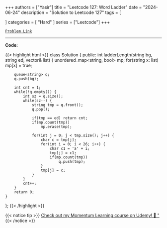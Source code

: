 
+++
authors = ["Yasir"]
title = "Leetcode 127: Word Ladder"
date = "2024-06-24"
description = "Solution to Leetcode 127"
tags = [
    
]
categories = [
    "Hard"
]
series = ["Leetcode"]
+++



[`Problem Link`](https://leetcode.com/problems/word-ladder/description/)

---

**Code:**

{{< highlight html >}}
class Solution {
public:
    int ladderLength(string bg, string ed, vector<string>& list) {
        unordered_map<string, bool> mp;
        for(string x: list)
            mp[x] = true;
        
        queue<string> q;        
        q.push(bg);

        int cnt = 1;
        while(!q.empty()) {
            int sz = q.size();
            while(sz--) {
                string tmp = q.front();
                q.pop();

                if(tmp == ed) return cnt;
                if(mp.count(tmp))
                    mp.erase(tmp);

                for(int j = 0; j < tmp.size(); j++) {
                    char c = tmp[j];
                    for(int i = 0; i < 26; i++) {
                        char c1 = 'a' + i;
                        tmp[j] = c1;
                        if(mp.count(tmp))
                            q.push(tmp);             
                    }
                    tmp[j] = c;                           
                }
            }
            cnt++;
        }
        return 0;
    }
};
{{< /highlight >}}


{{< notice tip >}}
[Check out my Momentum Learning course on Udemy! 🚀 "](https://www.udemy.com/course/blind-75-the-data-structures-and-algorithms-essentials/)
{{< /notice >}}


